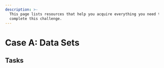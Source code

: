 ```yaml
---
description: >-
  This page lists resources that help you acquire everything you need to
  complete this challenge.
---
```


# Case A: Data Sets

## Tasks



